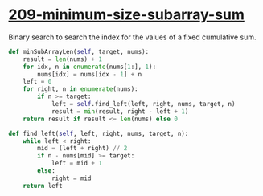 # [209-minimum-size-subarray-sum](https://leetcode.com/problems/minimum-size-subarray-sum/)

Binary search to search the index for the values of a fixed cumulative sum.

```python
def minSubArrayLen(self, target, nums):
    result = len(nums) + 1
    for idx, n in enumerate(nums[1:], 1):
        nums[idx] = nums[idx - 1] + n
    left = 0
    for right, n in enumerate(nums):
        if n >= target:
            left = self.find_left(left, right, nums, target, n)
            result = min(result, right - left + 1)
    return result if result <= len(nums) else 0

def find_left(self, left, right, nums, target, n):
    while left < right:
        mid = (left + right) // 2
        if n - nums[mid] >= target:
            left = mid + 1
        else:
            right = mid
    return left
```
